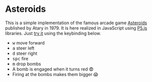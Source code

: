 # Asteroids

This is a simple implementation of the famous arcade game [Asteroids](https://en.wikipedia.org/wiki/Asteroids_%28video_game%29) published by Atary in 1979. It is here realized in JavaScript using [P5.js](https://p5js.org/) libraries. Just [try it](https://matteogiorgi.github.io/asteroids/src) using the keybinding below.

+ <kbd>w</kbd> move forward
+ <kbd>a</kbd> steer left
+ <kbd>d</kbd> steer right
+ <kbd>spc</kbd> fire
+ <kbd>m</kbd> drop bombs
+ A bomb is engaged when it turns red 😨
+ Firing at the bombs makes them bigger 😱
